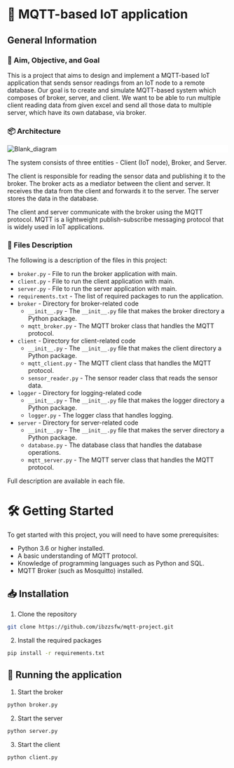 # 📡 MQTT-based IoT application

## General Information

### 🎯 Aim, Objective, and Goal

This is a project that aims to design and implement a MQTT-based IoT application that sends sensor readings from an IoT node to a remote database. Our goal is to create  and simulate MQTT-based system which composes of broker, server, and client. We want to be able to run multiple client reading data from given excel and send all those data to multiple server, which have its own database, via broker.

### 📦 Architecture

<div style="background-color:white;">
   <img src="https://user-images.githubusercontent.com/100426625/222967222-f96c0019-571f-4516-86f9-29885aadbd58.png" alt="Blank_diagram">
</div>

The system consists of three entities - Client (IoT node), Broker, and Server.

The client is responsible for reading the sensor data and publishing it to the broker. The broker acts as a mediator between the client and server. It receives the data from the client and forwards it to the server. The server stores the data in the database.

The client and server communicate with the broker using the MQTT protocol. MQTT is a lightweight publish-subscribe messaging protocol that is widely used in IoT applications.

### 📁 Files Description

The following is a description of the files in this project:

- `broker.py` - File to run the broker application with main.
- `client.py` - File to run the client application with main.
- `server.py` - File to run the server application with main.
- `requirements.txt` - The list of required packages to run the application.
- `broker` - Directory for broker-related code
  - `__init__.py` - The `__init__.py` file that makes the broker directory a Python package.
  - `mqtt_broker.py` - The MQTT broker class that handles the MQTT protocol.
- `client` - Directory for client-related code
  - `__init__.py` - The `__init__.py` file that makes the client directory a Python package.
  - `mqtt_client.py` - The MQTT client class that handles the MQTT protocol.
  - `sensor_reader.py` - The sensor reader class that reads the sensor data.
- `logger` - Directory for logging-related code
  - `__init__.py` - The `__init__.py` file that makes the logger directory a Python package.
  - `logger.py` - The logger class that handles logging.
- `server` - Directory for server-related code
  - `__init__.py` - The `__init__.py` file that makes the server directory a Python package.
  - `database.py` - The database class that handles the database operations.
  - `mqtt_server.py` - The MQTT server class that handles the MQTT protocol.

Full description are available in each file.

# 🛠 Getting Started

To get started with this project, you will need to have some prerequisites:

- Python 3.6 or higher installed.
- A basic understanding of MQTT protocol.
- Knowledge of programming languages such as Python and SQL.
- MQTT Broker (such as Mosquitto) installed.

## 📥 Installation

1. Clone the repository

```bash
git clone https://github.com/ibzzsfw/mqtt-project.git
```

2. Install the required packages

```bash
pip install -r requirements.txt
```

## 🚴 Running the application

1. Start the broker

```bash
python broker.py
```

2. Start the server

```bash
python server.py
```

3. Start the client

```bash
python client.py
```
